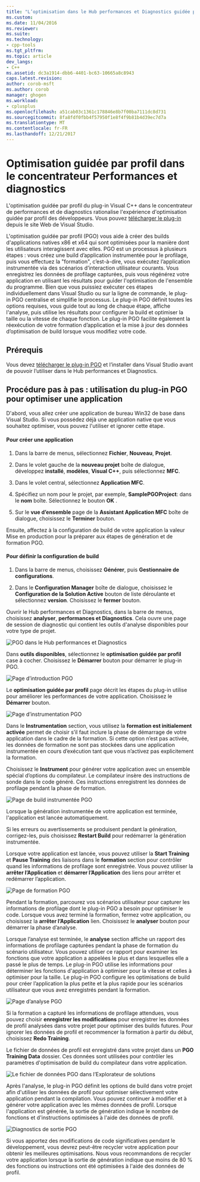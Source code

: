 ```yaml
---
title: "L’optimisation dans le Hub performances et Diagnostics guidée par profil | Documents Microsoft"
ms.custom: 
ms.date: 11/04/2016
ms.reviewer: 
ms.suite: 
ms.technology:
- cpp-tools
ms.tgt_pltfrm: 
ms.topic: article
dev_langs:
- C++
ms.assetid: dc3a1914-dbb6-4401-bc63-10665a8c8943
caps.latest.revision: 
author: corob-msft
ms.author: corob
manager: ghogen
ms.workload:
- cplusplus
ms.openlocfilehash: a51cab03c1361c178846e8b7f00ba7111dc8d731
ms.sourcegitcommit: 8fa8fdf0fbb4f57950f1e8f4f9b81b4d39ec7d7a
ms.translationtype: MT
ms.contentlocale: fr-FR
ms.lasthandoff: 12/21/2017
---
```

# <a name="profile-guided-optimization-in-the-performance-and-diagnostics-hub"></a>Optimisation guidée par profil dans le concentrateur Performances et diagnostics
L'optimisation guidée par profil du plug-in Visual C++ dans le concentrateur de performances et de diagnostics rationalise l'expérience d'optimisation guidée par profil des développeurs. Vous pouvez [télécharger le plug-in](http://go.microsoft.com/fwlink/p/?LinkId=327915) depuis le site Web de Visual Studio.  
  
 L'optimisation guidée par profil (PGO) vous aide à créer des builds d'applications natives x86 et x64 qui sont optimisées pour la manière dont les utilisateurs interagissent avec elles. PGO est un processus à plusieurs étapes : vous créez une build d’application instrumentée pour le profilage, puis vous effectuez la "formation", c’est-à-dire, vous exécutez l’application instrumentée via des scénarios d’interaction utilisateur courants. Vous enregistrez les données de profilage capturées, puis vous régénérez votre application en utilisant les résultats pour guider l'optimisation de l'ensemble du programme. Bien que vous puissiez exécuter ces étapes individuellement dans Visual Studio ou sur la ligne de commande, le plug-in PGO centralise et simplifie le processus. Le plug-in PGO définit toutes les options requises, vous guide tout au long de chaque étape, affiche l'analyse, puis utilise les résultats pour configurer la build et optimiser la taille ou la vitesse de chaque fonction. Le plug-in PGO facilite également la réexécution de votre formation d’application et la mise à jour des données d’optimisation de build lorsque vous modifiez votre code.  
  
## <a name="prerequisites"></a>Prérequis  
 Vous devez [télécharger le plug-in PGO](http://go.microsoft.com/fwlink/p/?LinkId=327915) et l’installer dans Visual Studio avant de pouvoir l’utiliser dans le Hub performances et Diagnostics.  
  
## <a name="walkthrough-using-the-pgo-plug-in-to-optimize-an-app"></a>Procédure pas à pas : utilisation du plug-in PGO pour optimiser une application  
 D'abord, vous allez créer une application de bureau Win32 de base dans Visual Studio. Si vous possédez déjà une application native que vous souhaitez optimiser, vous pouvez l'utiliser et ignorer cette étape.  
  
#### <a name="to-create-an-app"></a>Pour créer une application  
  
1.  Dans la barre de menus, sélectionnez **Fichier**, **Nouveau**, **Projet**.  
  
2.  Dans le volet gauche de la **nouveau projet** boîte de dialogue, développez **installé**, **modèles**, **Visual C++**, puis sélectionnez  **MFC**.  
  
3.  Dans le volet central, sélectionnez **Application MFC**.  
  
4.  Spécifiez un nom pour le projet, par exemple, **SamplePGOProject**: dans le **nom** boîte. Sélectionnez le bouton **OK** .  
  
5.  Sur le **vue d’ensemble** page de la **Assistant Application MFC** boîte de dialogue, choisissez le **Terminer** bouton.  
  
 Ensuite, affectez à la configuration de build de votre application la valeur Mise en production pour la préparer aux étapes de génération et de formation PGO.  
  
#### <a name="to-set-the-build-configuration"></a>Pour définir la configuration de build  
  
1.  Dans la barre de menus, choisissez **Générer**, puis **Gestionnaire de configurations**.  
  
2.  Dans le **Configuration Manager** boîte de dialogue, choisissez le **Configuration de la Solution Active** bouton de liste déroulante et sélectionnez **version**. Choisissez le **fermer** bouton.  
  
 Ouvrir le Hub performances et Diagnostics, dans la barre de menus, choisissez **analyser**, **performances et Diagnostics**. Cela ouvre une page de session de diagnostic qui contient les outils d'analyse disponibles pour votre type de projet.  
  
 ![PGO dans le Hub performances et Diagnostics](../../build/reference/media/pgofig0hub.png "PGOFig0Hub")  
  
 Dans **outils disponibles**, sélectionnez le **optimisation guidée par profil** case à cocher. Choisissez le **Démarrer** bouton pour démarrer le plug-in PGO.  
  
 ![Page d’introduction PGO](../../build/reference/media/pgofig1start.png "PGOFig1Start")  
  
 Le **optimisation guidée par profil** page décrit les étapes du plug-in utilise pour améliorer les performances de votre application. Choisissez le **Démarrer** bouton.  
  
 ![Page d’instrumentation PGO](../../build/reference/media/pgofig2instrument.png "PGOFig2Instrument")  
  
 Dans le **Instrumentation** section, vous utilisez la **formation est initialement activée** permet de choisir s’il faut inclure la phase de démarrage de votre application dans le cadre de la formation. Si cette option n’est pas activée, les données de formation ne sont pas stockées dans une application instrumentée en cours d’exécution tant que vous n’activez pas explicitement la formation.  
  
 Choisissez le **Instrument** pour générer votre application avec un ensemble spécial d’options du compilateur. Le compilateur insère des instructions de sonde dans le code généré. Ces instructions enregistrent les données de profilage pendant la phase de formation.  
  
 ![Page de build instrumentée PGO](../../build/reference/media/pgofig3build.PNG "PGOFig3Build")  
  
 Lorsque la génération instrumentée de votre application est terminée, l'application est lancée automatiquement.  
  
 Si les erreurs ou avertissements se produisent pendant la génération, corrigez-les, puis choisissez **Restart Build** pour redémarrer la génération instrumentée.  
  
 Lorsque votre application est lancée, vous pouvez utiliser la **Start Training** et **Pause Training** des liaisons dans le **formation** section pour contrôler quand les informations de profilage sont enregistrée. Vous pouvez utiliser la **arrêter l’Application** et **démarrer l’Application** des liens pour arrêter et redémarrer l’application.  
  
 ![Page de formation PGO](../../build/reference/media/pgofig4training.PNG "PGOFig4Training")  
  
 Pendant la formation, parcourez vos scénarios utilisateur pour capturer les informations de profilage dont le plug-in PGO a besoin pour optimiser le code. Lorsque vous avez terminé la formation, fermez votre application, ou choisissez la **arrêter l’Application** lien. Choisissez le **analyser** bouton pour démarrer la phase d’analyse.  
  
 Lorsque l’analyse est terminée, le **analyse** section affiche un rapport des informations de profilage capturées pendant la phase de formation du scénario utilisateur. Vous pouvez utiliser ce rapport pour examiner les fonctions que votre application a appelées le plus et dans lesquelles elle a passé le plus de temps. Le plug-in PGO utilise les informations pour déterminer les fonctions d'application à optimiser pour la vitesse et celles à optimiser pour la taille. Le plug-in PGO configure les optimisations de build pour créer l’application la plus petite et la plus rapide pour les scénarios utilisateur que vous avez enregistrés pendant la formation.  
  
 ![Page d’analyse PGO](../../build/reference/media/pgofig5analyze.png "PGOFig5Analyze")  
  
 Si la formation a capturé les informations de profilage attendues, vous pouvez choisir **enregistrer les modifications** pour enregistrer les données de profil analysées dans votre projet pour optimiser des builds futures. Pour ignorer les données de profil et recommencer la formation à partir du début, choisissez **Redo Training**.  
  
 Le fichier de données de profil est enregistré dans votre projet dans un **PGO Training Data** dossier. Ces données sont utilisées pour contrôler les paramètres d'optimisation de build du compilateur dans votre application.  
  
 ![Le fichier de données PGO dans l’Explorateur de solutions](../../build/reference/media/pgofig6data.png "PGOFig6Data")  
  
 Après l'analyse, le plug-in PGO définit les options de build dans votre projet afin d'utiliser les données de profil pour optimiser sélectivement votre application pendant la compilation. Vous pouvez continuer à modifier et à générer votre application avec les mêmes données de profil. Lorsque l'application est générée, la sortie de génération indique le nombre de fonctions et d'instructions optimisées à l'aide des données de profil.  
  
 ![Diagnostics de sortie PGO](../../build/reference/media/pgofig7diagnostics.png "PGOFig7Diagnostics")  
  
 Si vous apportez des modifications de code significatives pendant le développement, vous devrez peut-être recycler votre application pour obtenir les meilleures optimisations. Nous vous recommandons de recycler votre application lorsque la sortie de génération indique que moins de 80 % des fonctions ou instructions ont été optimisées à l'aide des données de profil.